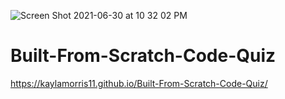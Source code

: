 ![Screen Shot 2021-06-30 at 10 32 02 PM](https://user-images.githubusercontent.com/78561316/124070663-0808b200-d9f3-11eb-81d4-3f0dfaa2865e.png)

# Built-From-Scratch-Code-Quiz
https://kaylamorris11.github.io/Built-From-Scratch-Code-Quiz/
